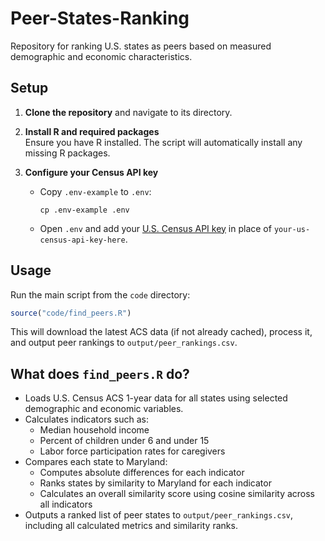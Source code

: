 # Peer-States-Ranking

Repository for ranking U.S. states as peers based on measured demographic and economic characteristics.

## Setup

1. **Clone the repository** and navigate to its directory.

2. **Install R and required packages**  
   Ensure you have R installed. The script will automatically install any missing R packages.

3. **Configure your Census API key**  
   - Copy `.env-example` to `.env`:
     ```
     cp .env-example .env
     ```
   - Open `.env` and add your [U.S. Census API key](https://api.census.gov/data/key_signup.html) in place of `your-us-census-api-key-here`.

## Usage

Run the main script from the `code` directory:
```R
source("code/find_peers.R")
```
This will download the latest ACS data (if not already cached), process it, and output peer rankings to `output/peer_rankings.csv`.

## What does `find_peers.R` do?

- Loads U.S. Census ACS 1-year data for all states using selected demographic and economic variables.
- Calculates indicators such as:
  - Median household income
  - Percent of children under 6 and under 15
  - Labor force participation rates for caregivers
- Compares each state to Maryland:
  - Computes absolute differences for each indicator
  - Ranks states by similarity to Maryland for each indicator
  - Calculates an overall similarity score using cosine similarity across all indicators
- Outputs a ranked list of peer states to `output/peer_rankings.csv`, including all calculated metrics and similarity ranks.
